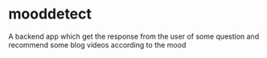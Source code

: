 # mooddetect
A backend app which get the response from the user of some question and recommend some blog videos according to the mood
